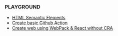 ### PLAYGROUND

<ul>
  <li>
    <a href="https://github.com/wonjin-dev/TIL/tree/master/@playground/semantic-html">
      HTML Semantic Elements
    </a>
  </li>
  <li>
    <a href="https://github.com/wonjin-dev/TIL/tree/master/@playground/simple-github-actions">
      Create basic Github Action
    </a>
  </li>
  <li>
    <a href="https://github.com/wonjin-dev/TIL/tree/master/@playground/react-webpack">
      Create web using WebPack & React without CRA
    </a>
  </li>
</ul>
